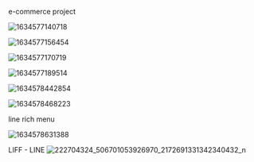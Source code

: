 e-commerce project

![1634577140718](https://user-images.githubusercontent.com/71228820/137786581-7e9fa569-80c1-4027-8dc8-6dc7e09121d1.jpg)

![1634577156454](https://user-images.githubusercontent.com/71228820/137786592-b6b7657a-b1ec-45a7-b5bb-5aab4af49cb4.jpg)

![1634577170719](https://user-images.githubusercontent.com/71228820/137786600-dca83fb3-48fa-42a1-b140-2fcf61965fe1.jpg)

![1634577189514](https://user-images.githubusercontent.com/71228820/137786606-f83cbd20-58c6-4c9c-a127-4babe7759cc8.jpg)

![1634578442854](https://user-images.githubusercontent.com/71228820/137786617-dbdb3bb8-cac2-435a-9ba7-6903d2605b5c.jpg)

![1634578468223](https://user-images.githubusercontent.com/71228820/137786625-4f33d8a3-30ce-4e12-9ad7-705a950f2c85.jpg)


line rich menu

![1634578631388](https://user-images.githubusercontent.com/71228820/137786636-472b1f01-0072-47d7-ac25-a57b535d9e98.jpg)

LIFF - LINE
![222704324_506701053926970_2172691331342340432_n](https://user-images.githubusercontent.com/71228820/137786646-903763d1-2c4f-4425-afdb-f89b11634b4f.jpg)
